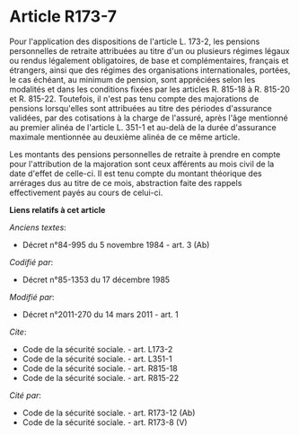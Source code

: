 # Article R173-7

Pour l'application des dispositions de l'article L. 173-2, les pensions personnelles de retraite attribuées au titre d'un ou
plusieurs régimes légaux ou rendus légalement obligatoires, de base et complémentaires, français et étrangers, ainsi que des
régimes des organisations internationales, portées, le cas échéant, au minimum de pension, sont appréciées selon les
modalités et dans les conditions fixées par les articles R. 815-18 à R. 815-20 et R. 815-22. Toutefois, il n'est pas tenu
compte des majorations de pensions lorsqu'elles sont attribuées au titre des périodes d'assurance validées, par des
cotisations à la charge de l'assuré, après l'âge mentionné au premier alinéa de l'article L. 351-1 et au-delà de la durée
d'assurance maximale mentionnée au deuxième alinéa de ce même article. 

Les montants des pensions personnelles de retraite à prendre en compte pour l'attribution de la majoration sont ceux
afférents au mois civil de la date d'effet de celle-ci. Il est tenu compte du montant théorique des arrérages dus au titre de
ce mois, abstraction faite des rappels effectivement payés au cours de celui-ci.

**Liens relatifs à cet article**

_Anciens textes_:

  - Décret n°84-995 du 5 novembre 1984 - art. 3 (Ab)

_Codifié par_:

  - Décret n°85-1353 du 17 décembre 1985

_Modifié par_:

  - Décret n°2011-270 du 14 mars 2011 - art. 1

_Cite_:

  - Code de la sécurité sociale. - art. L173-2
  - Code de la sécurité sociale. - art. L351-1
  - Code de la sécurité sociale. - art. R815-18
  - Code de la sécurité sociale. - art. R815-22

_Cité par_:

  - Code de la sécurité sociale. - art. R173-12 (Ab)
  - Code de la sécurité sociale. - art. R173-8 (V)
